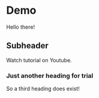 # Demo

Hello there!

## Subheader

Watch tutorial on Youtube.

### Just another heading for trial

So a third heading does exist!